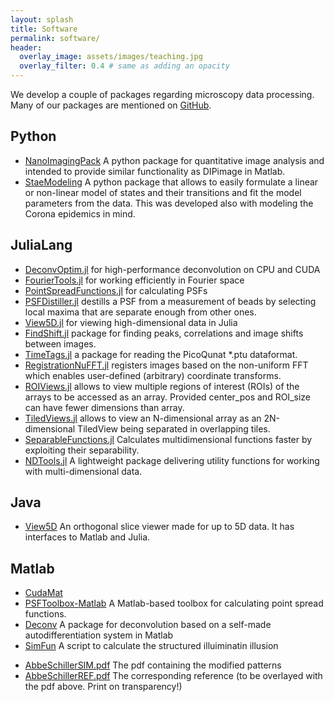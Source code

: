 ```yaml
---
layout: splash 
title: Software 
permalink: software/
header:
  overlay_image: assets/images/teaching.jpg
  overlay_filter: 0.4 # same as adding an opacity
---
```



We develop a couple of packages regarding microscopy data processing.
Many of our packages are mentioned on [GitHub](https://github.com/bionanoimaging).

## Python
* [NanoImagingPack](https://gitlab.com/bionanoimaging/nanoimagingpack) A python package for quantitative image analysis and intended to provide similar functionality as DIPimage in Matlab.
* [StaeModeling](https://github.com/RainerHeintzmann/StateModeling) A python package that allows to easily formulate a linear or non-linear model of states and their transitions and fit the model parameters from the data. This was developed also with modeling the Corona epidemics in mind.

## JuliaLang
* [DeconvOptim.jl](https://github.com/roflmaostc/DeconvOptim.jl) for high-performance deconvolution on CPU and CUDA
* [FourierTools.jl](https://github.com/bionanoimaging/FourierTools.jl/) for working efficiently in Fourier space
* [PointSpreadFunctions.jl](https://github.com/RainerHeintzmann/PointSpreadFunctions.jl/) for calculating PSFs
* [PSFDistiller.jl](https://github.com/bionanoimaging/PSFDistiller.jl) destills a PSF from a measurement of beads by selecting local maxima that are separate enough from other ones.
* [View5D.jl](https://github.com/RainerHeintzmann/View5D.jl) for viewing high-dimensional data in Julia
* [FindShift.jl](https://github.com/RainerHeintzmann/FindShift.jl) package for finding peaks, correlations and image shifts between images.
* [TimeTags.jl](https://github.com/RainerHeintzmann/TimeTags.jl) a package for reading the PicoQunat *.ptu dataformat.
* [RegistrationNuFFT.jl](https://github.com/RainerHeintzmann/RegistrationNuFFT.jl) registers images based on the non-uniform FFT which enables user-defined (arbitrary) coordinate transforms.
* [ROIViews.jl](https://github.com/RainerHeintzmann/ROIViews.jl) allows to view multiple regions of interest (ROIs) of the arrays to be accessed as an array. Provided center_pos and ROI_size can have fewer dimensions than array.
* [TiledViews.jl](https://github.com/bionanoimaging/TiledViews.jl) allows to view an N-dimensional array as an 2N-dimensional TiledView being separated in overlapping tiles.
* [SeparableFunctions.jl](https://github.com/bionanoimaging/SeparableFunctions.jl) Calculates multidimensional functions faster by exploiting their separability.
* [NDTools.jl](https://github.com/bionanoimaging/NDTools.jl) A lightweight package delivering utility functions for working with multi-dimensional data.

## Java
* [View5D](https://github.com/bionanoimaging/View5D) An orthogonal slice viewer made for up to 5D data. It has interfaces to Matlab and Julia.

## Matlab
* [CudaMat](https://github.com/RainerHeintzmann/CudaMat)
* [PSFToolbox-Matlab](https://github.com/bionanoimaging/PSFToolbox-Matlab) A Matlab-based toolbox for calculating point spread functions.
* [Deconv](https://github.com/RainerHeintzmann/Deconv) A package for deconvolution based on a self-made autodifferentiation system in Matlab
* [SimFun](https://cloud.uni-jena.de/s/o3HmtKj5w3TibaJ) A script to calculate the structured illuiminatin illusion
+ [AbbeSchillerSIM.pdf](https://cloud.uni-jena.de/s/BDrg63Hwr3L3CQK) The pdf containing the modified patterns
+ [AbbeSchillerREF.pdf](https://cloud.uni-jena.de/s/3GiBcBd7gniJJxG) The corresponding reference (to be overlayed with the pdf above. Print on transparency!)
